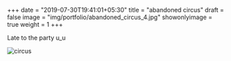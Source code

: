 +++
date = "2019-07-30T19:41:01+05:30"
title = "abandoned circus"
draft = false
image = "img/portfolio/abandoned_circus_4.jpg"
showonlyimage = true
weight = 1
+++

Late to the party u_u

![circus](/img/portfolio/abandoned_circus_4.jpg)
